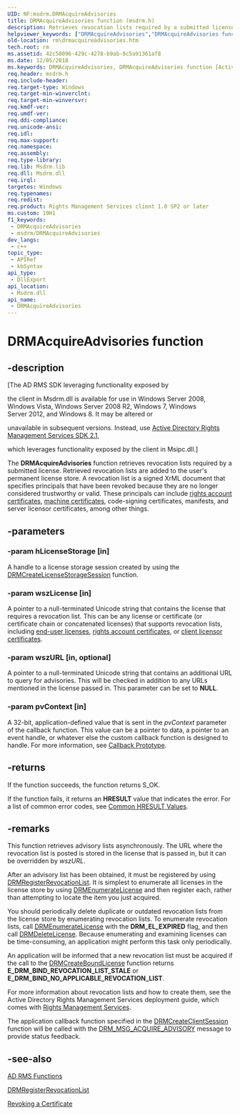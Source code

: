 ```yaml
---
UID: NF:msdrm.DRMAcquireAdvisories
title: DRMAcquireAdvisories function (msdrm.h)
description: Retrieves revocation lists required by a submitted license.
helpviewer_keywords: ["DRMAcquireAdvisories","DRMAcquireAdvisories function [Active Directory Rights Management Services SDK 1.0]","msdrm/DRMAcquireAdvisories","rm.drmacquireadvisories"]
old-location: rm\drmacquireadvisories.htm
tech.root: rm
ms.assetid: 42c58096-429c-4278-b9ab-8c5a91361af8
ms.date: 12/05/2018
ms.keywords: DRMAcquireAdvisories, DRMAcquireAdvisories function [Active Directory Rights Management Services SDK 1.0], msdrm/DRMAcquireAdvisories, rm.drmacquireadvisories
req.header: msdrm.h
req.include-header: 
req.target-type: Windows
req.target-min-winverclnt: 
req.target-min-winversvr: 
req.kmdf-ver: 
req.umdf-ver: 
req.ddi-compliance: 
req.unicode-ansi: 
req.idl: 
req.max-support: 
req.namespace: 
req.assembly: 
req.type-library: 
req.lib: Msdrm.lib
req.dll: Msdrm.dll
req.irql: 
targetos: Windows
req.typenames: 
req.redist: 
req.product: Rights Management Services client 1.0 SP2 or later
ms.custom: 19H1
f1_keywords:
 - DRMAcquireAdvisories
 - msdrm/DRMAcquireAdvisories
dev_langs:
 - c++
topic_type:
 - APIRef
 - kbSyntax
api_type:
 - DllExport
api_location:
 - Msdrm.dll
api_name:
 - DRMAcquireAdvisories
---
```


# DRMAcquireAdvisories function


## -description

<p class="CCE_Message">[The AD RMS SDK leveraging functionality exposed by 

the client in Msdrm.dll is available for use in Windows Server 2008, Windows Vista, Windows Server 2008 R2, Windows 7, Windows Server 2012, and Windows 8. It may be altered or 

unavailable in subsequent versions. Instead, use <a href="/previous-versions/windows/desktop/msipc/microsoft-information-protection-and-control-client-portal">Active Directory Rights Management Services SDK 2.1</a>, 

which leverages functionality exposed by the client in Msipc.dll.]

The <b>DRMAcquireAdvisories</b> function retrieves revocation lists required by a submitted license. Retrieved revocation lists are added to the user's permanent license store. A revocation list is a signed XrML document that specifies principals that have been revoked because they are no longer considered trustworthy or valid. These principals can include <a href="/previous-versions/windows/desktop/adrms_sdk/r-gly">rights account certificates</a>, <a href="/previous-versions/windows/desktop/adrms_sdk/m-gly">machine certificates</a>, code-signing certificates, manifests, and server licensor certificates, among other things.

## -parameters

### -param hLicenseStorage [in]

A handle to a license storage session created by using the <a href="/previous-versions/windows/desktop/api/msdrm/nf-msdrm-drmcreatelicensestoragesession">DRMCreateLicenseStorageSession</a> function.

### -param wszLicense [in]

A pointer to a null-terminated Unicode string that contains the license that requires a revocation list. This can be any license or certificate (or certificate chain or concatenated licenses) that supports revocation lists, including <a href="/previous-versions/windows/desktop/adrms_sdk/e-gly">end-user licenses</a>, <a href="/previous-versions/windows/desktop/adrms_sdk/r-gly">rights account certificates</a>, or <a href="/previous-versions/windows/desktop/adrms_sdk/c-gly">client licensor certificates</a>.

### -param wszURL [in, optional]

A pointer to a null-terminated Unicode string that contains an additional URL to query for advisories. This will be checked in addition to any URLs mentioned in the license passed in. This parameter can be set to <b>NULL</b>.

### -param pvContext [in]

A 32-bit, application-defined value that is sent in the <i>pvContext</i> parameter of the callback function. This value can be a pointer to data, a pointer to an event handle, or whatever else the custom callback function is designed to handle. For more information, see <a href="/previous-versions/windows/desktop/api/msdrmdefs/nc-msdrmdefs-drmcallback">Callback Prototype</a>.

## -returns

If the function succeeds, the function returns S_OK.

If the function fails, it returns an <b>HRESULT</b> value that indicates the error. For a list of common error codes, see <a href="/windows/desktop/SecCrypto/common-hresult-values">Common HRESULT Values</a>.

## -remarks

This function retrieves advisory lists asynchronously. The URL where the revocation list is posted is stored in the license that is passed in, but it can be overridden by <i>wszURL</i>.

After an advisory list has been obtained, it must be registered by using <a href="/previous-versions/windows/desktop/api/msdrm/nf-msdrm-drmregisterrevocationlist">DRMRegisterRevocationList</a>. It is simplest to enumerate all licenses in the license store by using <a href="/previous-versions/windows/desktop/api/msdrm/nf-msdrm-drmenumeratelicense">DRMEnumerateLicense</a> and then register each, rather than attempting to locate the item you just acquired.

You should periodically delete duplicate or outdated revocation lists from the license store by enumerating revocation lists. To enumerate revocation lists, call <a href="/previous-versions/windows/desktop/api/msdrm/nf-msdrm-drmenumeratelicense">DRMEnumerateLicense</a> with the <b>DRM_EL_EXPIRED</b> flag, and then call <a href="/previous-versions/windows/desktop/api/msdrm/nf-msdrm-drmdeletelicense">DRMDeleteLicense</a>. Because enumerating and examining licenses can be time-consuming, an application might perform this task only periodically.

An application will be informed that a new revocation list must be acquired if the call to the <a href="/previous-versions/windows/desktop/api/msdrm/nf-msdrm-drmcreateboundlicense">DRMCreateBoundLicense</a> function returns <b>E_DRM_BIND_REVOCATION_LIST_STALE</b> or <b>E_DRM_BIND_NO_APPLICABLE_REVOCATION_LIST</b>.

For more information about revocation lists and how to create them, see the Active Directory Rights Management Services deployment guide, which comes with <a href="/previous-versions/windows/it-pro/windows-server-2012-R2-and-2012/hh831364(v=ws.11)">Rights Management Services</a>.

The application callback function specified in the <a href="/previous-versions/windows/desktop/api/msdrm/nf-msdrm-drmcreateclientsession">DRMCreateClientSession</a> function will be called with the <a href="/previous-versions/windows/desktop/adrms_sdk/drm-msg-acquire-advisory">DRM_MSG_ACQUIRE_ADVISORY</a> message to provide status feedback.

## -see-also

<a href="/previous-versions/windows/desktop/adrms_sdk/ad-rms-functions">AD RMS Functions</a>



<a href="/previous-versions/windows/desktop/api/msdrm/nf-msdrm-drmregisterrevocationlist">DRMRegisterRevocationList</a>



<a href="/previous-versions/windows/desktop/adrms_sdk/revoking-a-certificate">Revoking a Certificate</a>